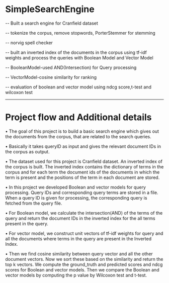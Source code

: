 # SimpleSearchEngine

-- Built a search engine for Cranfield dataset

-- tokenize the corpus, remove stopwords, PorterStemmer for stemming

-- norvig spell checker

-- built an inverted index of the documents in the corpus using tf-idf weights and process the queries with Boolean Model and Vector Model

-- BooleanModel-used AND(Intersection) for Query processing

-- VectorModel-cosine similarity for ranking

-- evaluation of boolean and vector model using ndcg score,t-test and wilcoxon test

************************************************************************************************************
# Project flow and Additional details

•	The goal of this project is to build a basic search engine which gives out the documents from the corpus, that are related to the search queries.

•	Basically it takes queryID as input and gives the relevant document IDs in the corpus as output.

•	The dataset used for this project is Cranfield dataset. An inverted index of the corpus is built. The inverted index contains the dictionary of terms in the corpus and for each term the document ids of the documents in which the term is present and the positions of the term in each document are stored.

•	In this project we developed Boolean and vector models for query processing. Query IDs and corresponding query terms are stored in a file. When a query ID is given for processing, the corresponding query is fetched from the query file. 

•	For Boolean model, we calculate the intersection(AND) of the terms of the query and return the document IDs in the inverted index for the all terms present in the query. 

•	For vector model, we construct unit vectors of tf-idf weights for query and all the documents where terms in the query are present in the Inverted Index. 

•	Then we find cosine similarity between query vector and all the other document vectors. Now we sort these based on the similarity and return the top k vectors. We compute the ground_truth and predicted scores and ndcg scores for Boolean and vector models. Then we compare the Boolean and vector models by computing the p value by Wilcoxon test and t-test.
